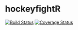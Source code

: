 # hockeyfightR

[![Build Status](https://travis-ci.org/jtwalsh0/hockeyfightR.svg?branch=master)](https://travis-ci.org/jtwalsh0/hockeyfightR)
[![Coverage Status](https://codecov.io/github/jtwalsh0/hockeyfightR/coverage.svg?branch=master)](https://codecov.io/github/jtwalsh0/hockeyfightR?branch=master)
